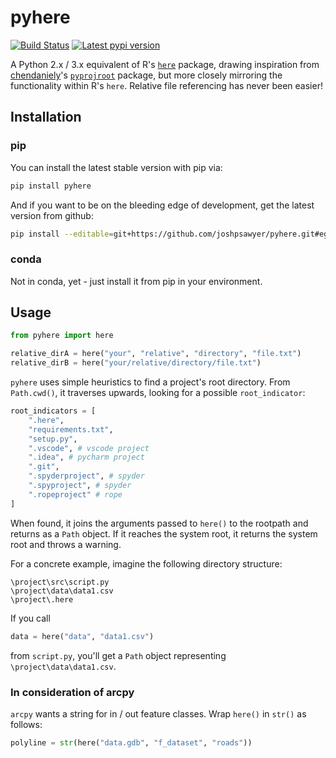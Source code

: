 # pyhere

[![Build Status](https://travis-ci.com/joshpsawyer/pyhere.svg?branch=master)](https://travis-ci.com/joshpsawyer/pyhere)
[![Latest pypi version](https://img.shields.io/pypi/v/pyhere)](https://pypi.org/project/pyhere/)

A Python 2.x / 3.x equivalent of R's [`here`][1] package, drawing inspiration from [chendaniely][2]'s [`pyprojroot`][3] package, but more closely mirroring the functionality within R's `here`. Relative file referencing has never been easier!

## Installation

### pip

You can install the latest stable version with pip via:

```bash
pip install pyhere
```

And if you want to be on the bleeding edge of development, get the latest version from github:

```bash
pip install --editable=git+https://github.com/joshpsawyer/pyhere.git#egg=pyhere
```

### conda

Not in conda, yet - just install it from pip in your environment.

## Usage

```python
from pyhere import here

relative_dirA = here("your", "relative", "directory", "file.txt")
relative_dirB = here("your/relative/directory/file.txt")
```

`pyhere` uses simple heuristics to find a project's root directory. From `Path.cwd()`, it traverses upwards, looking for a possible `root_indicator`:

```python
root_indicators = [
    ".here",
    "requirements.txt",
    "setup.py",
    ".vscode", # vscode project
    ".idea", # pycharm project
    ".git",
    ".spyderproject", # spyder
    ".spyproject", # spyder
    ".ropeproject" # rope
]
```

When found, it joins the arguments passed to `here()` to the rootpath and returns as a `Path` object. If it reaches the system root, it returns the system root and throws a warning.

For a concrete example, imagine the following directory structure:

```
\project\src\script.py
\project\data\data1.csv
\project\.here
```

If you call

```python
data = here("data", "data1.csv")
```

from `script.py`, you'll get a `Path` object representing `\project\data\data1.csv`.

### In consideration of arcpy

`arcpy` wants a string for in / out feature classes. Wrap `here()` in `str()` as follows:

```python
polyline = str(here("data.gdb", "f_dataset", "roads"))
```

[1]: https://github.com/r-lib/here
[2]: https://github.com/chendaniely
[3]: https://github.com/chendaniely/pyprojroot
